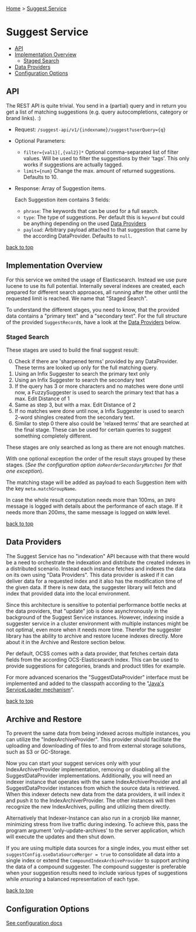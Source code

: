 [Home](./) > [Suggest Service](./suggest_service.md)

# Suggest Service

- [API](#api)
- [Implementation Overview](#implementation-overview)
  - [Staged Search](#staged-search)
- [Data Providers](#data-providers)
- [Configuration Options](#configuration-options)


## API

The REST API is quite trivial. You send in a (partial) query and in return you get a list of matching suggestions (e.g. query autocompletions, category or brand links). :)

- Request: `/suggest-api/v1/{indexname}/suggest?userQuery={q}`
- Optional Parameters:
  - `filter={val1}[,{val2}]*` Optional comma-separated list of filter values. Will be used to filter the suggestions by their 'tags'. This only works if suggestions are actually tagged.
  - `limit={num}` Change the max. amount of returned suggestions. Defaults to 10.
- Response: Array of Suggestion items.

  Each Suggestion item contains 3 fields:
  - `phrase`: The keywords that can be used for a full search.
  - `type`: The type of suggestions. Per default this is `keyword` but could be anything depending on the used [Data Providers](#data-providers)
  - `payload`: Arbitrary payload attached to that suggestion that came by the according DataProvider. Defaults to `null`.


[back to top](#)

## Implementation Overview

For this service we omited the usage of Elasticsearch. Instead we use pure lucene to use its full potential. 
Internally several indexes are created, each prepared for different search approaces, all running after the other until the requested limit is reached. We name that "Staged Search".

To understand the different stages, you need to know, that the provided data contains a "primary text" and a "secondary text". 
For the full structure of the provided `SuggestRecord`s, have a look at the [Data Providers](#data-providers) below.

### Staged Search

These stages are used to build the final suggest result:

0. Check if there are 'sharpened terms' provided by any DataProvider. These terms are looked up only for the full matching query.
1. Using an Infix Suggester to search the primary text only
2. Using an Infix Suggester to search the secondary text
3. If the query has 3 or more characters and no matches were done until now, a FuzzySuggester is used to search the primary text that has a max. Edit Distance of 1
4. Same as step 3, but with a max. Edit Distance of 2
5. If no matches were done until now, a Infix Suggester is used to search 2-word shingles created from the secondary text.
6. Similar to step 0 there also could be 'relaxed terms' that are searched at the final stage. These can be used for certain queries to suggest something completely different.

These stages are only searched as long as there are not enough matches. 

With one optional exception the order of the result stays grouped by these stages. (*See the configuration option `doReorderSecondaryMatches` for that one exception*).

The matching stage will be added as payload to each Suggestion item with the key `meta.matchGroupName`.

In case the whole result computation needs more than 100ms, an `INFO` message is logged with details about the performance of each stage. If it needs more than 200ms, the same message is logged on `WARN` level.

[back to top](#)


## Data Providers

The Suggest Service has no "indexation" API because with that there would be a need to orchestrate the indexation and distribute the created indexes in a distributed scenario. 
Instead each instance fetches and indexes the data on its own using "Data Providers". This data provider is asked if it can deliver data for a requested index and it also has
the modification time of the given data. If there is new data, the suggester library will fetch and index that provided data into the local environment.

Since this architecture is sensitive to potential performance bottle necks at the data providers, that "update" job is done asynchronously in the background of the Suggest Service instances.
However, indexing inside a suggester service in a cluster environment with multiple instances might be not optimal, even more when it needs more time. 
Therefor the suggester library has the ability to archive and restore lucene indexes directly. More about it in the Archive and Restore section below.   

Per default, OCSS comes with a data provider, that fetches certain data fields from the according OCS-Elasticsearch index. 
This can be used to provide suggestions for categories, brands and product titles for example.

For more advanced scenarios the "SuggestDataProvider" interface must be implemented and added to the classpath according to the "[Java's ServiceLoader mechanism](plugin_guide.html#extending-ocs-the-plugin-guide)".

[back to top](#)


## Archive and Restore

To prevent the same data from being indexed across multiple instances, you can utilize the "IndexArchiveProvider". This provider should facilitate the uploading and downloading of files to and from external storage solutions, such as S3 or GC-Storage.

Now you can start your suggest services only with your IndexArchiverProvider implementation, removing or disabling all the SuggestDataProvider implementations. Additionally, you will need an indexer instance that operates with the same IndexArchiverProvider and all SuggestDataProvider instances from which the source data is retrieved. When this indexer detects new data from the data providers, it will index it and push it to the IndexArchiverProvider. The other instances will then recognize the new IndexArchives, pulling and utilizing them directly.

Alternatively that Indexer-Instance can also run in a cronjob like manner, minimizing stress from live traffic during indexing. To achieve this, pass the program argument 'only-update-archives' to the server application, which will execute the updates and then shut down.

If you are using multiple data sources for a single index, you must either set `suggestConfig.useDataSourceMerger = true` to consolidate all data into a single index or extend the `CompoundIndexArchiveProvider` to support arching the data of a compound suggester. The compound suggester is preferable when your suggestion results need to include various types of suggestions while *ensuring* a balanced representation of each type.

[back to top](#)


## Configuration Options

[See configuration docs](configuration.html#suggest-service)


